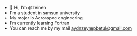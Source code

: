 - 👋 Hi, I’m @zeinen
- I'm a student in samsun university
- My major is Aerosapce engineering
- I’m currently learning Fortran
- You can reach me by my mail aydnzeynepbetul@gmail.com

<!---
zeinen/zeinen is a ✨ special ✨ repository because its `README.md` (this file) appears on your GitHub profile.
You can click the Preview link to take a look at your changes.
--->
